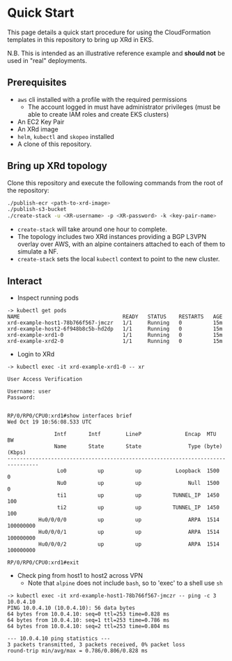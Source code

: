 # Quick Start

This page details a quick start procedure for using the CloudFormation
templates in this repository to bring up XRd in EKS.

N.B. This is intended as an illustrative reference example and __should not__
be used in "real" deployments.

## Prerequisites

* `aws` cli installed with a profile with the required permissions
  * The account logged in must have administrator privileges (must be able
    to create IAM roles and create EKS clusters)
* An EC2 Key Pair
* An XRd image
* `helm`, `kubectl` and `skopeo` installed
* A clone of this repository.

## Bring up XRd topology

Clone this repository and execute the following commands from the
root of the repository:

```bash
./publish-ecr <path-to-xrd-image>
./publish-s3-bucket
./create-stack -u <XR-username> -p <XR-password> -k <key-pair-name>
```

* `create-stack` will take around one hour to complete.
* The topology includes two XRd instances providing a BGP L3VPN overlay over
  AWS, with an alpine containers attached to each of them to simulate a NF.
* `create-stack` sets the local `kubectl` context to point to the new cluster.

## Interact

* Inspect running pods

```console
-> kubectl get pods
NAME                                 READY   STATUS    RESTARTS   AGE
xrd-example-host1-78b766f567-jmczr   1/1     Running   0          15m
xrd-example-host2-6f948b8c5b-hd2dp   1/1     Running   0          15m
xrd-example-xrd1-0                   1/1     Running   0          15m
xrd-example-xrd2-0                   1/1     Running   0          15m
```

* Login to XRd

```console
-> kubectl exec -it xrd-example-xrd1-0 -- xr

User Access Verification

Username: user
Password:


RP/0/RP0/CPU0:xrd1#show interfaces brief
Wed Oct 19 10:56:08.533 UTC

               Intf       Intf        LineP              Encap  MTU        BW
               Name       State       State               Type (byte)    (Kbps)
--------------------------------------------------------------------------------
                Lo0          up          up           Loopback  1500          0
                Nu0          up          up               Null  1500          0
                ti1          up          up          TUNNEL_IP  1450        100
                ti2          up          up          TUNNEL_IP  1450        100
          Hu0/0/0/0          up          up               ARPA  1514  100000000
          Hu0/0/0/1          up          up               ARPA  1514  100000000
          Hu0/0/0/2          up          up               ARPA  1514  100000000

RP/0/RP0/CPU0:xrd1#exit
```

* Check ping from host1 to host2  across VPN
  * Note that `alpine` does not include `bash`, so to 'exec' to a shell use `sh`

```console
-> kubectl exec -it xrd-example-host1-78b766f567-jmczr -- ping -c 3 10.0.4.10
PING 10.0.4.10 (10.0.4.10): 56 data bytes
64 bytes from 10.0.4.10: seq=0 ttl=253 time=0.828 ms
64 bytes from 10.0.4.10: seq=1 ttl=253 time=0.786 ms
64 bytes from 10.0.4.10: seq=2 ttl=253 time=0.804 ms

--- 10.0.4.10 ping statistics ---
3 packets transmitted, 3 packets received, 0% packet loss
round-trip min/avg/max = 0.786/0.806/0.828 ms
```

